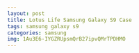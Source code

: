 ```yaml
---
layout: post
title: Lotus Life Samsung Galaxy S9 Case
tags: samsung galaxy s9
categories: samsung
img: 1Au3E6-IYGZRUpsmQrB27ipvQMrTPDHMO
---
```

